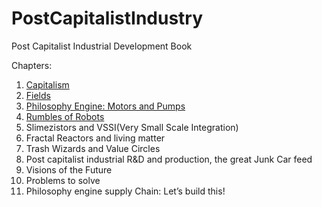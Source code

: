 # PostCapitalistIndustry
Post Capitalist Industrial Development Book

Chapters:

1. [Capitalism](https://github.com/LafeLabs/PostCapitalistIndustry/blob/master/CapitalismChapter.md)
2. [Fields](https://github.com/LafeLabs/PostCapitalistIndustry/blob/master/FileldsChapter2.md)
3. [Philosophy Engine: Motors and Pumps](https://github.com/LafeLabs/PostCapitalistIndustry/blob/master/EngineChapter3.md)
4. [Rumbles of Robots](https://github.com/LafeLabs/PostCapitalistIndustry/blob/master/RumblesChapter4.md)
5. Slimezistors and VSSI(Very Small Scale Integration)
6. Fractal Reactors and living matter
7. Trash Wizards and Value Circles
8. Post capitalist industrial R&D and production, the great Junk Car feed
9. Visions of the Future
10. Problems to solve
11. Philosophy engine supply Chain: Let’s build this!
 



